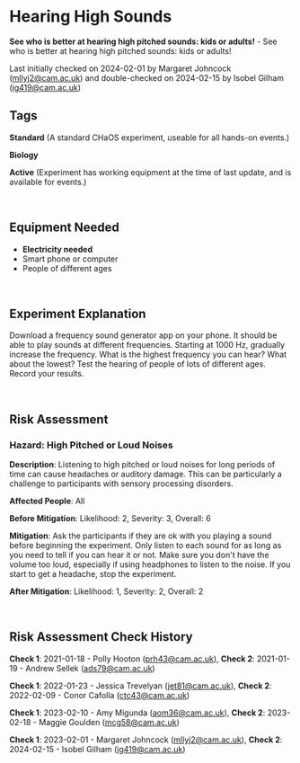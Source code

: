 # Hearing High Sounds

**See who is better at hearing high pitched sounds: kids or adults!** - See who is better at hearing high pitched sounds: kids or adults!

Last initially checked on 2024-02-01 by Margaret Johncock (mllyj2@cam.ac.uk) and double-checked on 2024-02-15 by Isobel Gilham (ig419@cam.ac.uk)

## Tags
<!--- Start Tags (DO NOT REMOVE THIS COMMENT) --->

**Standard** (A standard CHaOS experiment, useable for all hands-on events.)

**Biology**

**Active** (Experiment has working equipment at the time of last update, and is available for events.)
<!--- End Tags (DO NOT REMOVE THIS COMMENT) --->

<br/>

## Equipment Needed 
- **Electricity needed**
- Smart phone or computer
- People of different ages

<br/>

## Experiment Explanation 

Download a frequency sound generator app on your phone. It should be able to play sounds at different frequencies.
Starting at 1000 Hz, gradually increase the frequency. What is the highest frequency you can hear? What about the lowest?
Test the hearing of people of lots of different ages. Record your results. 

<br/>

## Risk Assessment

### **Hazard**: High Pitched or Loud Noises

**Description**: Listening to high pitched or loud noises for long periods of time can cause headaches or auditory damage. This can be particularly a challenge to participants with sensory processing disorders. 

**Affected People**: All

**Before Mitigation**: Likelihood: 2, Severity: 3, Overall: 6

**Mitigation**: Ask the participants if they are ok with you playing a sound before beginning the experiment. Only listen to each sound for as long as you need to tell if you can hear it or not. Make sure you don't have the volume too loud, especially if using headphones to listen to the noise. If you start to get a headache, stop the experiment.

**After Mitigation**: Likelihood: 1, Severity: 2, Overall: 2

<br/>

## Risk Assessment Check History 

**Check 1**: 2021-01-18 - Polly Hooton (prh43@cam.ac.uk), **Check 2**: 2021-01-19 - Andrew Sellek (ads79@cam.ac.uk)

**Check 1**: 2022-01-23 - Jessica Trevelyan (jet81@cam.ac.uk), **Check 2**: 2022-02-09 - Conor Cafolla (ctc43@cam.ac.uk)

**Check 1**: 2023-02-10 - Amy Migunda (aom36@cam.ac.uk), **Check 2**: 2023-02-18 - Maggie Goulden (mcg58@cam.ac.uk)

**Check 1**: 2023-02-01 - Margaret Johncock (mllyj2@cam.ac.uk), **Check 2**: 2024-02-15 - Isobel Gilham (ig419@cam.ac.uk)
